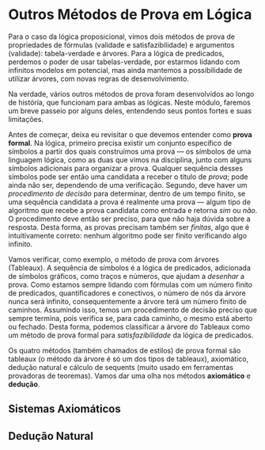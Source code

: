 # Outros Métodos de Prova em Lógica

Para o caso da lógica proposicional, vimos dois métodos de prova de propriedades de fórmulas (validade e satisfazibilidade) e argumentos (validade): tabela-verdade e árvores. Para a lógica de predicados, perdemos o poder de usar tabelas-verdade, por estarmos lidando com infinitos modelos em potencial, mas ainda mantemos a possibilidade de utilizar árvores, com novas regras de desenvolvimento.

Na verdade, vários outros métodos de prova foram desenvolvidos ao longo de história, que funcionam para ambas as lógicas. Neste módulo, faremos um breve passeio por alguns deles, entendendo seus pontos fortes e suas limitações.

Antes de começar, deixa eu revisitar o que devemos entender como **prova formal**. 
Na lógica, primeiro precisa existir um conjunto específico de símbolos a partir dos quais construímos uma prova — os símbolos de uma linguagem lógica, como as duas que vimos na disciplina, junto com alguns símbolos adicionais para organizar a prova.
Qualquer sequência desses símbolos pode ser então uma candidata a receber o título de *prova*; pode ainda não ser, dependendo de uma verificação. 
Segundo, deve haver um *procedimento de decisão* para determinar, dentro de um tempo finito,  se uma sequência candidata a prova é realmente uma prova — algum tipo de algoritmo que recebe a prova candidata como entrada e retorna *sim* ou *não*.  O procedimento deve então ser preciso, para que não haja dúvida sobre a resposta.
Desta forma, as provas precisam também ser *finitas*, algo que é intuitivamente correto: nenhum algoritmo pode ser finito verificando algo infinito.

Vamos verificar, como exemplo, o método de prova com árvores (Tableaux). A sequência de símbolos é a lógica de predicados, adicionada de símbolos gráficos, como traços e números, que ajudam a *desenhar* a prova. Como estamos sempre lidando com fórmulas com um número finito de predicados, quantificadores e conectivos, o número de nós da árvore nunca será infinito, consequentemente a árvore terá um número finito de caminhos. Assumindo isso, temos um procedimento de decisão preciso que sempre termina, pois verifica se, para cada caminho, o mesmo está aberto ou fechado. Desta forma, podemos classificar a árvore do Tableaux como um método de prova formal para *satisfazibilidade* da lógica de predicados.

Os quatro métodos (também chamados de estilos) de prova formal são tableaux (o método da árvore é só um dos tipos de tableaux), axiomático, dedução natural e cálculo de sequents (muito usado em ferramentas provadoras de teoremas). Vamos dar uma olha nos métodos **axiomático** e **dedução**.


## Sistemas Axiomáticos


## Dedução Natural

